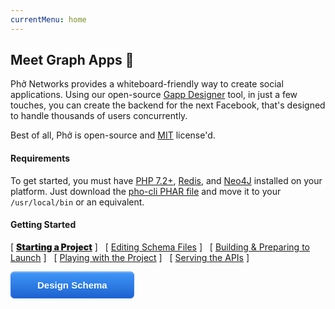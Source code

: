 ```yaml
---
currentMenu: home
---
```



<script>
function close_all() {
    document.getElementById('dCloning').style.display="none";
    document.getElementById('dEditing').style.display="none";
    document.getElementById('dBuilding').style.display="none";
    document.getElementById('dPlaying').style.display="none";
    document.getElementById('dServing').style.display="none";
    var i = 0;
    while(i < document.getElementsByClassName('dPicker').length) {
        document.getElementsByClassName('dPicker')[i++].style.fontWeight="400";
    }
}
var first = {};
first["Cloning"] = true;
function pick(div, to_bolden) {
    close_all();
    if(first[div]==undefined||!first[div]) {
        var x = document.createElement("script");
        var data_id = document.getElementById('d'+div).getAttribute("data-id");
        x.src = "https://asciinema.org/a/"+data_id+".js";
        x.async = true;
        x.id = "asciicast-"+data_id;
        x.setAttribute("data-autoplay", true);
        x.setAttribute("data-speed", 2);
        document.getElementById('d'+div).appendChild(x);
        first[div] = true;
    }
    document.getElementById('d'+div).style.display="block";
    to_bolden.style.fontWeight="900";
}
</script>

## Meet Graph Apps 👯‍

Phở Networks provides a whiteboard-friendly way to create social applications. Using our open-source [Gapp Designer](/designer.html) tool, in just a few touches, you can create the backend for the next Facebook, that's designed to handle thousands of users concurrently. 

Best of all, Phở is open-source and [MIT](https://github.com/phonetworks/pho-framework/blob/master/LICENSE) license'd.


#### Requirements
To get started, you must have [PHP 7.2+](https://www.php.net), [Redis](https://redis.io), and [Neo4J](https://www.neo4j.org) installed on your platform. Just download the [pho-cli PHAR file](https://github.com/phonetworks/pho-cli/releases/download/0.2/pho.phar) and move it to your `/usr/local/bin` or an equivalent.

#### Getting Started

[ <a href="#" onclick="pick('Cloning', this)" class="dPicker" style="font-weight:900;">Starting a Project</a> ] &nbsp; [ <a href="#" onclick="pick('Editing', this)" class="dPicker">Editing Schema Files</a> ] &nbsp; [ <a href="#" onclick="pick('Building', this)"  class="dPicker">Building & Preparing to Launch</a> ] &nbsp; [ <a href="#" onclick="pick('Playing', this)"  class="dPicker">Playing with the Project</a> ]  &nbsp; [ <a href="#" onclick="pick('Serving', this)"  class="dPicker">Serving the APIs</a> ]

<div  style="display:block;" data-id="hiTG4Dsbn2ekSlkBz3iItNKOd" id="dCloning">
<script type="text/javascript" src="https://asciinema.org/a/hiTG4Dsbn2ekSlkBz3iItNKOd.js" id="asciicast-hiTG4Dsbn2ekSlkBz3iItNKOd" data-autoplay="true" data-speed="2" data-cols="120" data-rows="20" async></script>
</div>

<div id="dEditing" data-id="TrRX4D0igW2vG9rMaH82P0amR" style="display:none;">
</div>

<div id="dBuilding" data-id="BtRzCuMeF3vdwmGoQDxEGPHtF" style="display:none;">
</div>

<div id="dPlaying" data-id="3X23d5tsibWMvR9YidhajzNb5" style="display:none;">
</div>

<div id="dServing" data-id="Dc1jQjCyDmd0gv2unUpo1OWfn" style="display:none;">
</div>


<style>
.myButton {
	box-shadow:inset 0px 1px 0px 0px #97c4fe;
	background:linear-gradient(to bottom, #3d94f6 5%, #1e62d0 100%);
	background-color:#3d94f6;
	border-radius:6px;
	border:1px solid #337fed;
	display:inline-block;
	cursor:pointer;
	color:#ffffff;
	font-family:Arial;
	font-size:15px;
	font-weight:bold;
	padding:12px 42px;
	text-decoration:none;
	text-shadow:0px 1px 0px #1570cd;
}
.myButton:hover {
	background:linear-gradient(to bottom, #1e62d0 5%, #3d94f6 100%);
	background-color:#1e62d0;
    color:#ffffff;
    text-decoration:none;
}
.myButton:active {
	position:relative;
	top:1px;
}
</style>
 <a href="/designer.html" class="myButton">Design Schema</a>







